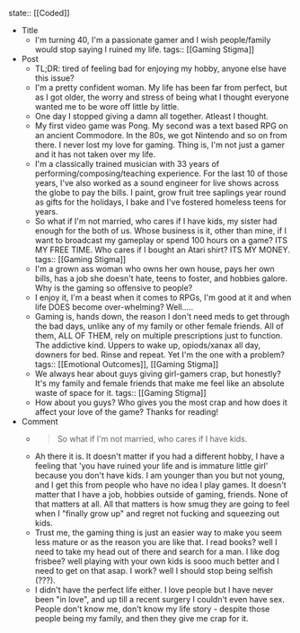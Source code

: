 state:: [[Coded]]

- Title
	- I'm turning 40, I'm a passionate gamer and I wish people/family would stop saying I ruined my life.
	  tags:: [[Gaming Stigma]]
- Post
	- TL;DR: tired of feeling bad for enjoying my hobby, anyone else have this issue?
	- I'm a pretty confident woman. My life has been far from perfect, but as I got older, the worry and stress of being what I thought everyone wanted me to be wore off little by little.
	- One day I stopped giving a damn all together.  Atleast I thought.
	- My first video game was Pong. My second was a text based RPG on an ancient Commodore. In the 80s, we got Nintendo and so on from there. I never lost my love for gaming. Thing is, I'm not just a gamer and it has not taken over my life.
	- I'm a classically trained musician with 33 years of performing/composing/teaching experience. For the last 10 of those years, I've also worked as a sound engineer for live shows across the globe to pay the bills. I paint, grow fruit tree saplings year round as gifts for the holidays, I bake and I've fostered homeless teens for years.
	- So what if I'm not married, who cares if I have kids, my sister had enough for the both of us. Whose business is it, other than mine, if I want to broadcast my gameplay or spend 100 hours on a game? ITS MY FREE TIME. Who cares if I bought an Atari shirt? ITS MY MONEY.
	  tags:: [[Gaming Stigma]]
	- I'm a grown ass woman who owns her own house, pays her own bills, has a job she doesn't hate, teens to foster, and hobbies galore. Why is the gaming so offensive to people?
	- I enjoy it, I'm a beast when it comes to RPGs, I'm good at it and when life DOES become over-whelming? Well.....
	- Gaming is, hands down, the reason I don't need meds to get through the bad days, unlike any of my family or other female friends. All of them, ALL OF THEM, rely on multiple prescriptions just to function. The addictive kind. Uppers to wake up, opiods/xanax all day, downers for bed. Rinse and repeat. Yet I'm the one with a problem?
	  tags:: [[Emotional Outcomes]], [[Gaming Stigma]]
	- We always hear about guys giving girl-gamers crap, but honestly? It's my family and female friends that make me feel like an absolute waste of space for it.
	  tags:: [[Gaming Stigma]]
	- How about you guys? Who gives you the most crap and how does it affect your love of the game? Thanks for reading!
- Comment
	- >So what if I'm not married, who cares if I have kids.
	- Ah there it is. It doesn't matter if you had a different hobby, I have a feeling that 'you have ruined your life and is immature little girl' because you don't have kids. I am younger than you but not young, and I get this from people who have no idea I play games. It doesn't matter that I have a job, hobbies outside of gaming, friends. None of that matters at all. All that matters is how smug they are going to feel when I "finally grow up" and regret not fucking and squeezing out kids.
	- Trust me, the gaming thing is just an easier way to make you seem less mature or as the reason you are like that. I read books? well I need to take my head out of there and search for a man. I like dog frisbee? well playing with your own kids is sooo much better and I need to get on that asap. I work? well I should stop being selfish (???).
	- I didn't have the perfect life either. I love people but I have never been "in love", and up till a recent surgery I couldn't even have sex. People don't know me, don't know my life story - despite those people being my family, and then they give me crap for it.